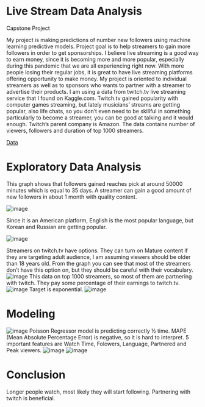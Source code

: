 # Live Stream Data Analysis
Capstone Project

My project is making predictions of number new followers using machine learning predictive models. Project goal is to help streamers to gain more followers in order to get sponsorships. I believe live streaming is a good way to earn money, since it is becoming more and more popular, especially during this pandemic that we are all experiencing right now. With more people losing their regular jobs, it is great to have live streaming platforms offering opportunity to make money. My project is oriented to individual streamers as well as to sponsors who wants to partner with a streamer to advertise their products. I am using a data from twitch.tv live streaming service that I found on Kaggle.com. Twitch.tv gained popularity with computer games streaming, but lately musicians’ streams are getting popular, also life chats, so you don’t even need to be skillful in something particularly to become a streamer, you can be good at talking and it would enough. Twitch’s parent company is Amazon. The data contains number of viewers, followers and duration of top 1000 streamers. 

[Data](https://www.kaggle.com/aayushmishra1512/twitchdata)

# Exploratory Data Analysis
This graph shows that followers gained reaches pick at around 50000 minutes which is equal to 35 days. A streamer can gain a good amount of new followers in about 1 month with quality content.

![image](https://github.com/oklena/Live_Stream_Data_Analysis/tree/main/reports/figures/StreamTimevsFollowersgained.jpg)

Since it is an American platform, English is the most popular language, but Korean and Russian are getting popular. 

![image](https://github.com/oklena/Live_Stream_Data_Analysis/tree/main/reports/figures/Languages.jpg)

Streamers on twitch.tv have options. They can turn on Mature content if they are targeting adult audience, I am assuming viewers should be older than 18 years old. From the graph you can see that most of the streamers don’t have this option on, but they should be careful with their vocabulary. 
![image](https://github.com/oklena/Live_Stream_Data_Analysis/tree/main/reports/figures/Mature.jpg)
This data on top 1000 streamers, so most of them are partnering with twitch. They pay some percentage of their earnings to twitch.tv.
![image](https://github.com/oklena/Live_Stream_Data_Analysis/tree/main/reports/figures/Partnered.jpg)
Target is exponential.
![image](https://github.com/oklena/Live_Stream_Data_Analysis/tree/main/reports/figures/Target_Dist.jpg)

# Modeling 
![image](https://github.com/oklena/Live_Stream_Data_Analysis/tree/main/reports/figures/Models_performances.jpg)
Poisson Regressor model is predicting correctly ½ time. MAPE (Mean Absolute Percentage Error) is negative, so it is hard to interpret. 5 important features are Watch Time, Folowers, Language, Partnered and Peak viewers.
![image](https://github.com/oklena/Live_Stream_Data_Analysis/tree/main/reports/figures/PR_5_feature_importances.jpg)
![image](https://github.com/oklena/Live_Stream_Data_Analysis/tree/main/reports/figures/Poisson_Model_performances.jpg)

# Conclusion
Longer people watch, most likely they will start following.
Partnering with twitch is beneficial. 
